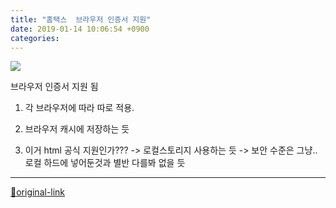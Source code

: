 ```yaml
---
title: "홈택스  브라우저 인증서 지원"
date: 2019-01-14 10:06:54 +0900
categories: 
---
```

  

![](http://www.mins01.com/web_work/mb_wysiwyg_dom/upload/201901/f6a8c49b97d3c61e5369099b39a80aec.png)  

브라우저 인증서 지원 됨
  

1. 각 브라우저에 따라 따로 적용.
  

2. 브라우저 캐시에 저장하는 듯
  

3. 이거 html 공식 지원인가??? -&gt; 로컬스토리지 사용하는 듯 -&gt; 보안 수준은 그냥.. 로컬 하드에 넣어둔것과 별반 다를봐 없을 듯





***
[🔗original-link](http://www.mins01.com/mh/tech/read/1247)
